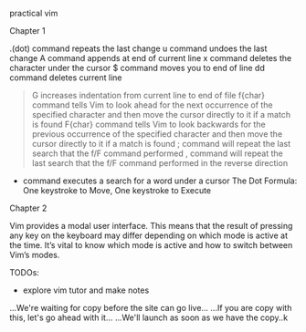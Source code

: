practical vim

Chapter 1

.(dot) command repeats the last change
u command undoes the last change
A command appends at end of current line
x command deletes the character under the cursor
$ command moves you to end of line
dd command deletes current line
>G increases indentation from current line to end of file
f{char} command tells Vim to look ahead for the next occurrence of the specified character and then move the
cursor directly to it if a match is found
F{char} command tells Vim to look backwards for the previous occurrence of the specified character and then move the
cursor directly to it if a match is found
; command will repeat the last search that the f/F command performed
, command will repeat the last search that the f/F command performed in the reverse direction
* command executes a search for a word under a cursor
The Dot Formula: One keystroke to Move, One keystroke to Execute

Chapter 2

Vim provides a modal user interface. This means that the result of pressing any key on the keyboard may differ depending on which mode is active at
the time. It’s vital to know which mode is active and how to switch between Vim’s modes.

TODOs:
- explore vim tutor and make notes

...We're waiting for copy before the site can go live...
...If you are copy with this, let's go ahead with it...
...We'll launch as soon as we have the copy..k
